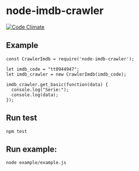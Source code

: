 # node-imdb-crawler
 [![Code Climate](https://codeclimate.com/github/tashrafy/node-imdb-crawler/badges/gpa.svg)](https://codeclimate.com/github/tashrafy/node-imdb-crawler)

## Example
```
const CrawlerImdb = require('node-imdb-crawler');

let imdb_code = "tt0944947";
let imdb_crawler = new CrawlerImdb(imdb_code);

imdb_crawler.get_basic(function(data) {
  console.log("Serie:");
  console.log(data);
});
```

## Run test
`npm test`

## Run example:
`node example/example.js`
